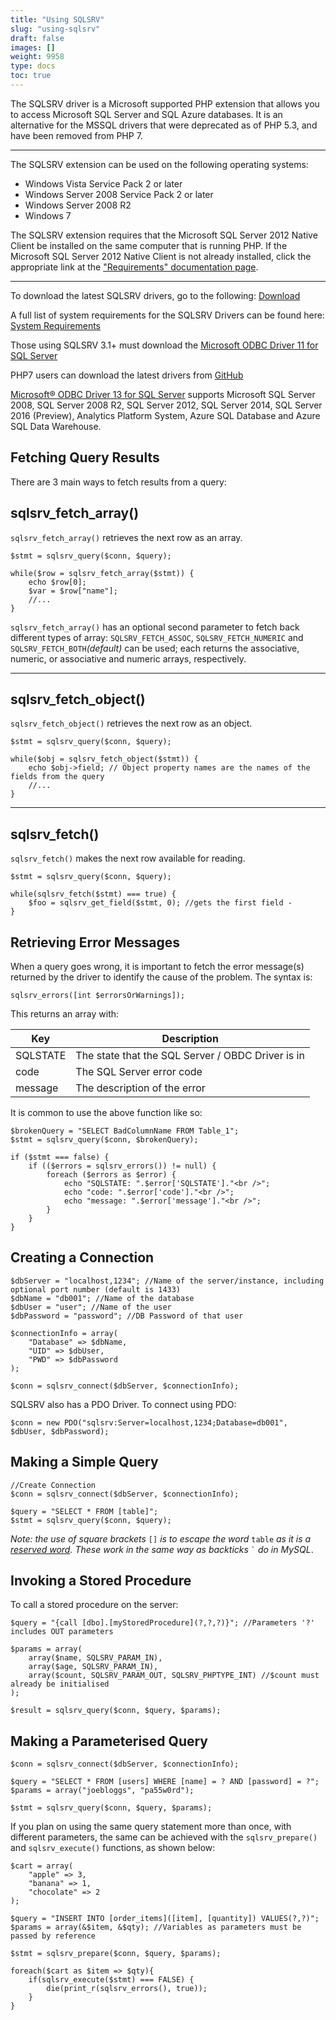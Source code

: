 ```yaml
---
title: "Using SQLSRV"
slug: "using-sqlsrv"
draft: false
images: []
weight: 9958
type: docs
toc: true
---
```


The SQLSRV driver is a Microsoft supported PHP extension that allows you to access Microsoft SQL Server and SQL Azure databases. It is an alternative for the MSSQL drivers that were deprecated as of PHP 5.3, and have been removed from PHP 7.

----
The SQLSRV extension can be used on the following operating systems:
 - Windows Vista Service Pack 2 or later
 - Windows Server 2008 Service Pack 2 or later
 - Windows Server 2008 R2
 - Windows 7

The SQLSRV extension requires that the Microsoft SQL Server 2012 Native Client be installed on the same computer that is running PHP. If the Microsoft SQL Server 2012 Native Client is not already installed, click the appropriate link at the ["Requirements" documentation page][1].

----

To download the latest SQLSRV drivers, go to the following: [Download](https://msdn.microsoft.com/en-us/library/mt683517.aspx)

A full list of system requirements for the SQLSRV Drivers can be found here: [System Requirements](https://msdn.microsoft.com/en-us/library/cc296170.aspx)

Those using SQLSRV 3.1+ must download the [Microsoft ODBC Driver 11 for SQL Server](https://www.microsoft.com/en-us/download/details.aspx?id=36434)

PHP7 users can download the latest drivers from [GitHub](https://github.com/Azure/msphpsql/tree/PHP-7.0)


  [1]: http://php.net/manual/en/sqlsrv.requirements.php

[Microsoft® ODBC Driver 13 for SQL Server](https://www.microsoft.com/en-us/download/details.aspx?id=50420) supports Microsoft SQL Server 2008, SQL Server 2008 R2, SQL Server 2012, SQL Server 2014, SQL Server 2016 (Preview), Analytics Platform System, Azure SQL Database and Azure SQL Data Warehouse.

## Fetching Query Results
There are 3 main ways to fetch results from a query:

sqlsrv_fetch_array()
-
`sqlsrv_fetch_array()` retrieves the next row as an array.

    $stmt = sqlsrv_query($conn, $query);

    while($row = sqlsrv_fetch_array($stmt)) {
        echo $row[0];
        $var = $row["name"];
        //...
    }

`sqlsrv_fetch_array()` has an optional second parameter to fetch back different types of array: `SQLSRV_FETCH_ASSOC`, `SQLSRV_FETCH_NUMERIC` and `SQLSRV_FETCH_BOTH`*(default)* can be used; each returns the associative, numeric, or associative and numeric arrays, respectively.  

----

sqlsrv_fetch_object()
-
`sqlsrv_fetch_object()` retrieves the next row as an object.

    $stmt = sqlsrv_query($conn, $query);

    while($obj = sqlsrv_fetch_object($stmt)) {
        echo $obj->field; // Object property names are the names of the fields from the query
        //...
    }

----

sqlsrv_fetch()
-
`sqlsrv_fetch()` makes the next row available for reading.

    $stmt = sqlsrv_query($conn, $query);
    
    while(sqlsrv_fetch($stmt) === true) {
        $foo = sqlsrv_get_field($stmt, 0); //gets the first field -
    }

## Retrieving Error Messages
When a query goes wrong, it is important to fetch the error message(s) returned by the driver to identify the cause of the problem. The syntax is:

    sqlsrv_errors([int $errorsOrWarnings]);


This returns an array with:  

|Key|Description|
|---|---|
|SQLSTATE| The state that the SQL Server / OBDC Driver is in|
|code|The SQL Server error code|
|message|The description of the error|

It is common to use the above function like so:

    $brokenQuery = "SELECT BadColumnName FROM Table_1";
    $stmt = sqlsrv_query($conn, $brokenQuery);
    
    if ($stmt === false) {
        if (($errors = sqlsrv_errors()) != null) {
            foreach ($errors as $error) {
                echo "SQLSTATE: ".$error['SQLSTATE']."<br />";
                echo "code: ".$error['code']."<br />";
                echo "message: ".$error['message']."<br />";
            }
        }
    }

## Creating a Connection
    $dbServer = "localhost,1234"; //Name of the server/instance, including optional port number (default is 1433)
    $dbName = "db001"; //Name of the database
    $dbUser = "user"; //Name of the user
    $dbPassword = "password"; //DB Password of that user

    $connectionInfo = array(
        "Database" => $dbName, 
        "UID" => $dbUser,
        "PWD" => $dbPassword
    );

    $conn = sqlsrv_connect($dbServer, $connectionInfo);

SQLSRV also has a PDO Driver. To connect using PDO:

    $conn = new PDO("sqlsrv:Server=localhost,1234;Database=db001", $dbUser, $dbPassword);

## Making a Simple Query
    //Create Connection
    $conn = sqlsrv_connect($dbServer, $connectionInfo);

    $query = "SELECT * FROM [table]"; 
    $stmt = sqlsrv_query($conn, $query);

*Note: the use of square brackets* `[]` *is to escape the word* `table` *as it is a [reserved word](https://msdn.microsoft.com/en-us/library/ms189822.aspx). These work in the same way as backticks* `` ` `` *do in MySQL*.

## Invoking a Stored Procedure
To call a stored procedure on the server:

    $query = "{call [dbo].[myStoredProcedure](?,?,?)}"; //Parameters '?' includes OUT parameters

    $params = array(
        array($name, SQLSRV_PARAM_IN),
        array($age, SQLSRV_PARAM_IN),
        array($count, SQLSRV_PARAM_OUT, SQLSRV_PHPTYPE_INT) //$count must already be initialised
    );

    $result = sqlsrv_query($conn, $query, $params);
    

## Making a Parameterised Query
    $conn = sqlsrv_connect($dbServer, $connectionInfo);

    $query = "SELECT * FROM [users] WHERE [name] = ? AND [password] = ?";
    $params = array("joebloggs", "pa55w0rd");

    $stmt = sqlsrv_query($conn, $query, $params);

If you plan on using the same query statement more than once, with different parameters, the same can be achieved with the `sqlsrv_prepare()` and `sqlsrv_execute()` functions, as shown below:

    $cart = array(
        "apple" => 3,
        "banana" => 1,
        "chocolate" => 2
    );

    $query = "INSERT INTO [order_items]([item], [quantity]) VALUES(?,?)";
    $params = array(&$item, &$qty); //Variables as parameters must be passed by reference

    $stmt = sqlsrv_prepare($conn, $query, $params);

    foreach($cart as $item => $qty){
        if(sqlsrv_execute($stmt) === FALSE) {
            die(print_r(sqlsrv_errors(), true));
        }
    }

